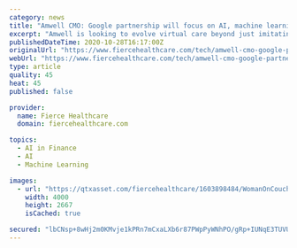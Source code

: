 ```yaml
---
category: news
title: "Amwell CMO: Google partnership will focus on AI, machine learning to expand into new markets"
excerpt: "Amwell is looking to evolve virtual care beyond just imitating in-person care. The telehealth company's partnership with Google Cloud will enable it to tap into artificial intelligence to create a better healthcare experience,"
publishedDateTime: 2020-10-28T16:17:00Z
originalUrl: "https://www.fiercehealthcare.com/tech/amwell-cmo-google-partnership-will-focus-ai-machine-learning-to-expand-into-new-markets"
webUrl: "https://www.fiercehealthcare.com/tech/amwell-cmo-google-partnership-will-focus-ai-machine-learning-to-expand-into-new-markets"
type: article
quality: 45
heat: 45
published: false

provider:
  name: Fierce Healthcare
  domain: fiercehealthcare.com

topics:
  - AI in Finance
  - AI
  - Machine Learning

images:
  - url: "https://qtxasset.com/fiercehealthcare/1603898484/WomanOnCouch2_DrPhillipsSplit.jpg?ga7V06kYxUhRbWNsKpTwpb7i.A5CPbND"
    width: 4000
    height: 2667
    isCached: true

secured: "lbCNsp+8wHj2m0KMvje1kPRn7mCxaLXb6r87PWpPyWNhPO/gRp+IUNqE3TUVUOgdtgth5B2rTBTKm1XUbtz31RD9dT4wiJ2s3Fg9IF10VtEVopJ0lZx+OxHLymxZgVQe7KrAfYwokAR3fWeuV/pEpxEWEf8X2WTFRN3PYx10thWTaW9Qf/Xbg2q/OXMrw2n4yDsq7s4Bi/R1DlRJwh32JE4v8RS51pCNJQqE+cIptR1b79YHbYxI7o38uou9IllvAR1iNjtDZMDiLOGh9dipeTT2mDuH7/mYRY6IWdu7TswLKS7JKeU+iWw3lpICvC4kG/8Acg3ARfwZQpGF5z4SUcT9TxGuWLTnn1V5LtulKco=;u8ZE+6XEyzuu1JBtm8HepQ=="
---
```


